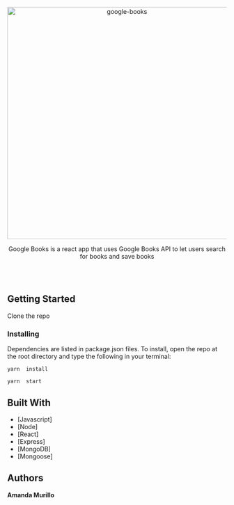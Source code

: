 
<p align="center">
    
<img width="534" alt="google-books" src="https://user-images.githubusercontent.com/40437294/59521425-1a056f80-8e81-11e9-8935-4453f55ce0ad.png">
  
  <p align="center">
    Google Books is a react app that uses Google Books API to let users search for books and save books <br>
    <br>
    </p>
</p>

<br>

## Getting Started

Clone the repo  


### Installing

Dependencies are listed in package.json files. To install, open the repo at the root directory and type the following in your terminal:

```
yarn  install
```
```
yarn  start
```
## Built With

* [Javascript] 
* [Node]
* [React] 
* [Express]
* [MongoDB]
* [Mongoose]

## Authors

 **Amanda Murillo** 


